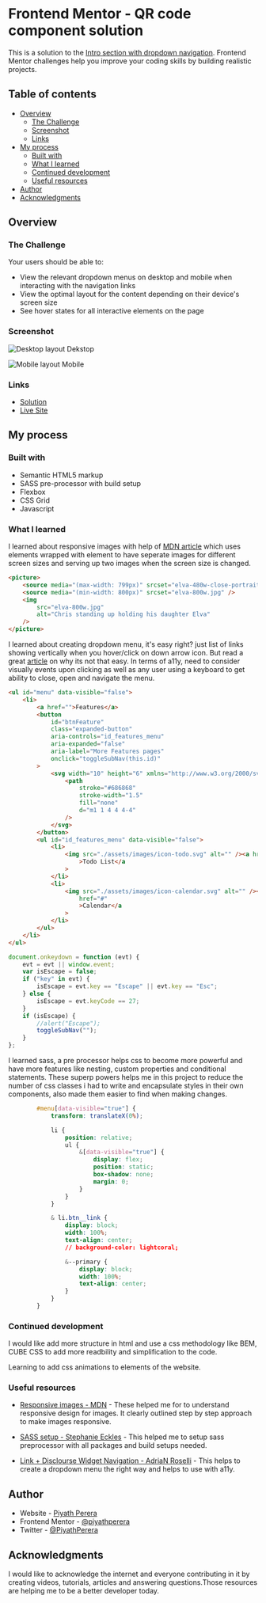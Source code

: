 # Frontend Mentor - QR code component solution

This is a solution to the [Intro section with dropdown navigation](https://www.frontendmentor.io/challenges/intro-section-with-dropdown-navigation-ryaPetHE5). Frontend Mentor challenges help you improve your coding skills by building realistic projects.

## Table of contents

-   [Overview](#overview)
    -   [The Challenge](#the-challenge)
    -   [Screenshot](#screenshot)
    -   [Links](#links)
-   [My process](#my-process)
    -   [Built with](#built-with)
    -   [What I learned](#what-i-learned)
    -   [Continued development](#continued-development)
    -   [Useful resources](#useful-resources)
-   [Author](#author)
-   [Acknowledgments](#acknowledgments)

## Overview

### The Challenge

Your users should be able to:

-   View the relevant dropdown menus on desktop and mobile when interacting with the navigation links
-   View the optimal layout for the content depending on their device's screen size
-   See hover states for all interactive elements on the page

### Screenshot

![Desktop layout](./src/assets/images/screenshot_desktop.png)
Dekstop

![Mobile layout](./src/assets/images/screenshot_mobile.png) 
Mobile

### Links

-   [Solution](https://www.frontendmentor.io/solutions/sunnyside-agency-landing-page-with-css-grid-and-flexbox-HyMoJC9Hc)
-   [Live Site](https://frontend-mentor-challeneges.netlify.app/intro-section-with-dropdown-navigation/)

## My process

### Built with

-   Semantic HTML5 markup
-   SASS pre-processor with build setup
-   Flexbox
-   CSS Grid
-   Javascript

### What I learned

I learned about responsive images with help of [MDN article](https://developer.mozilla.org/en-US/docs/Learn/HTML/Multimedia_and_embedding/Responsive_images) which uses <source> elements wrapped with <picture> element to have seperate images for different screen sizes and serving up two images when the screen size is changed.

```html
<picture>
    <source media="(max-width: 799px)" srcset="elva-480w-close-portrait.jpg" />
    <source media="(min-width: 800px)" srcset="elva-800w.jpg" />
    <img
        src="elva-800w.jpg"
        alt="Chris standing up holding his daughter Elva"
    />
</picture>
```

I learned about creating dropdown menu, it's easy right? just list of links showing vertically when you hover/click on down arrow icon. But read a great [article](https://adrianroselli.com/2019/06/link-disclosure-widget-navigation.html) on why its not that easy. In terms of a11y, need to consider visually events upon clicking as well as any user using a keyboard to get ability to close, open and navigate the menu.

```html
<ul id="menu" data-visible="false">
    <li>
        <a href="">Features</a>
        <button
            id="btnFeature"
            class="expanded-button"
            aria-controls="id_features_menu"
            aria-expanded="false"
            aria-label="More Features pages"
            onclick="toggleSubNav(this.id)"
        >
            <svg width="10" height="6" xmlns="http://www.w3.org/2000/svg">
                <path
                    stroke="#686868"
                    stroke-width="1.5"
                    fill="none"
                    d="m1 1 4 4 4-4"
                />
            </svg>
        </button>
        <ul id="id_features_menu" data-visible="false">
            <li>
                <img src="./assets/images/icon-todo.svg" alt="" /><a href="#"
                    >Todo List</a
                >
            </li>
            <li>
                <img src="./assets/images/icon-calendar.svg" alt="" /><a
                    href="#"
                    >Calendar</a
                >
            </li>
        </ul>
    </li>
</ul>
```

```js
document.onkeydown = function (evt) {
    evt = evt || window.event;
    var isEscape = false;
    if ("key" in evt) {
        isEscape = evt.key == "Escape" || evt.key == "Esc";
    } else {
        isEscape = evt.keyCode == 27;
    }
    if (isEscape) {
        //alert("Escape");
        toggleSubNav("");
    }
};
```

I learned sass, a pre processor helps css to become more powerful and have more features like nesting, custom properties and conditional statements. These superp powers helps me in this project to reduce the number of css classes i had to write and encapsulate styles in their own components, also made them easier to find when making changes.


```css
        #menu[data-visible="true"] {
            transform: translateX(0%);

            li {
                position: relative;
                ul {
                    &[data-visible="true"] {
                        display: flex;
                        position: static;
                        box-shadow: none;
                        margin: 0;
                    }
                }
            }

            & li.btn__link {
                display: block;
                width: 100%;
                text-align: center;
                // background-color: lightcoral;

                &--primary {
                    display: block;
                    width: 100%;
                    text-align: center;
                }
            }
        }
```

### Continued development

I would like add more structure in html and use a css methodology like BEM, CUBE CSS to add more readbility and simplification to the code.

Learning to add css animations to elements of the website.

### Useful resources

-   [Responsive images - MDN](https://developer.mozilla.org/en-US/docs/Learn/HTML/Multimedia_and_embedding/Responsive_images/) - These helped me for to understand responsive design for images. It clearly outlined step by step approach to make images responsive.

-   [SASS setup - Stephanie Eckles](https://thinkdobecreate.com/articles/minimum-static-site-sass-setup/) - This helped me to setup sass preprocessor with all packages and build setups needed.

-   [Link + Disclourse Widget Navigation - AdriaN Roselli](https://adrianroselli.com/2019/06/link-disclosure-widget-navigation.html) - This helps to create a dropdown menu the right way and helps to use with a11y.

## Author

-   Website - [Piyath Perera](https://piyathperera.netlify.app)
-   Frontend Mentor - [@piyathperera](https://www.frontendmentor.io/profile/piyathperera)
-   Twitter - [@PiyathPerera](https://www.twitter.com/PiyathPerera)

## Acknowledgments

I would like to acknowledge the internet and everyone contributing in it by creating videos, tutorials, articles and answering questions.Those resources are helping me to be a better developer today.
